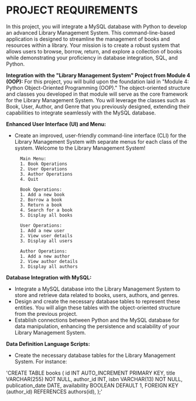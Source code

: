 # PROJECT REQUIREMENTS
In this project, you will integrate a MySQL database with Python to develop an advanced Library Management System. This command-line-based application is designed to streamline the management of books and resources within a library. Your mission is to create a robust system that allows users to browse, borrow, return, and explore a collection of books while demonstrating your proficiency in database integration, SQL, and Python.

**Integration with the "Library Management System" Project from Module 4 (OOP):**
For this project, you will build upon the foundation laid in "Module 4: Python Object-Oriented Programming (OOP)." The object-oriented structure and classes you developed in that module will serve as the core framework for the Library Management System. You will leverage the classes such as Book, User, Author, and Genre that you previously designed, extending their capabilities to integrate seamlessly with the MySQL database.



**Enhanced User Interface (UI) and Menu:**
- Create an improved, user-friendly command-line interface (CLI) for the Library Management System with separate menus for each class of the system.
        Welcome to the Library Management System!
        
        Main Menu:
        1. Book Operations
        2. User Operations
        3. Author Operations
        4. Quit
  
        Book Operations:
        1. Add a new book
        2. Borrow a book
        3. Return a book
        4. Search for a book
        5. Display all books

        User Operations:
        1. Add a new user
        2. View user details
        3. Display all users
  
        Author Operations:
        1. Add a new author
        2. View author details
        3. Display all authors
  
**Database Integration with MySQL:**
- Integrate a MySQL database into the Library Management System to store and retrieve data related to books, users, authors, and genres.
- Design and create the necessary database tables to represent these entities. You will align these tables with the object-oriented structure from the previous project.
- Establish connections between Python and the MySQL database for data manipulation, enhancing the persistence and scalability of your Library Management System.

**Data Definition Language Scripts:**
- Create the necessary database tables for the Library Management System. For instance:

'CREATE TABLE books (
    id INT AUTO_INCREMENT PRIMARY KEY,
    title VARCHAR(255) NOT NULL,
    author_id INT,
    isbn VARCHAR(13) NOT NULL,
    publication_date DATE,
    availability BOOLEAN DEFAULT 1,
    FOREIGN KEY (author_id) REFERENCES authors(id),
);'

